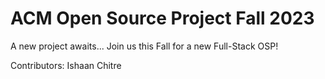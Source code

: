 # ACM Open Source Project Fall 2023
A new project awaits...
Join us this Fall for a new Full-Stack OSP!

Contributors:
Ishaan Chitre
